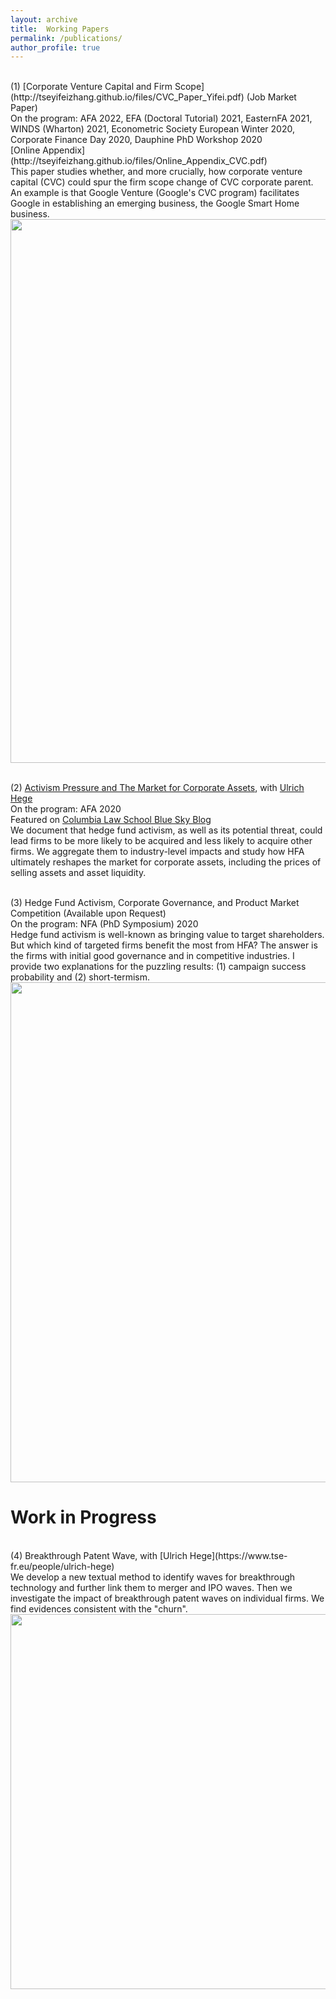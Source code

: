 ```yaml
---
layout: archive
title:  Working Papers
permalink: /publications/
author_profile: true
---
```


<br />
(1) [Corporate Venture Capital and Firm Scope](http://tseyifeizhang.github.io/files/CVC_Paper_Yifei.pdf) (Job Market Paper)
<br /> 
On the program: AFA 2022, EFA (Doctoral Tutorial) 2021, EasternFA 2021, WINDS (Wharton) 2021, Econometric Society European Winter 2020, Corporate Finance Day 2020, Dauphine PhD Workshop 2020
<br />
[Online Appendix](http://tseyifeizhang.github.io/files/Online_Appendix_CVC.pdf)
<br />
This paper studies whether, and more crucially, how corporate venture capital (CVC) could spur the firm scope change of CVC corporate parent. An example is that Google Venture (Google's CVC program) facilitates Google in establishing an emerging business, the Google Smart Home business. 

<img src="https://user-images.githubusercontent.com/88915744/129469534-6e003490-763d-4174-b869-e8897aa52ef1.PNG" width="870" />

<br />
<br />

(2) [Activism Pressure and The Market for Corporate Assets](https://papers.ssrn.com/sol3/papers.cfm?abstract_id=3305260), with [Ulrich Hege](https://www.tse-fr.eu/people/ulrich-hege)
<br />
On the program: AFA 2020
<br />
Featured on [Columbia Law School Blue Sky Blog](https://clsbluesky.law.columbia.edu/2019/01/23/activism-pressure-and-the-market-for-corporate-assets/)
<br />
We document that hedge fund activism, as well as its potential threat, could lead firms to be more likely to be acquired and less likely to acquire other firms. We aggregate them to industry-level impacts and study how HFA ultimately reshapes the market for corporate assets, including the prices of selling assets and asset liquidity. 

<br />
(3) Hedge Fund Activism, Corporate Governance, and Product Market Competition (Available upon Request)
<br />
On the program: NFA (PhD Symposium) 2020
<br />
Hedge fund activism is well-known as bringing value to target shareholders. But which kind of targeted firms benefit the most from HFA? The answer is the firms with initial good governance and in competitive industries. I provide two explanations for the puzzling results: (1) campaign success probability and (2) short-termism.  
<img src="https://user-images.githubusercontent.com/88915744/129674503-90d74be3-7da9-4c52-bbd3-a26b83c1c8dd.png" width="800" />

Work in Progress
======
<br />
(4) Breakthrough Patent Wave, with [Ulrich Hege](https://www.tse-fr.eu/people/ulrich-hege)
<br /> We develop a new textual method to identify waves for breakthrough technology and further link them to merger and IPO waves. Then we investigate the impact of breakthrough patent waves on individual firms. We find evidences consistent with the "churn".
<br />
<img src="https://user-images.githubusercontent.com/88915744/129674650-f3cb0163-d7ec-45d5-96f4-e68488caf8a1.png" width="600" />
